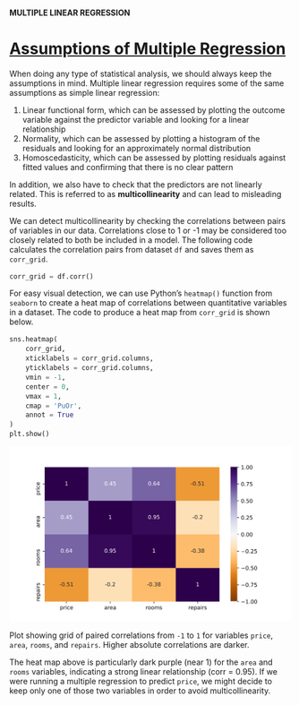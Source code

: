 #### MULTIPLE LINEAR REGRESSION

# [Assumptions of Multiple Regression](https://www.codecademy.com/courses/linear-regression-mssp/lessons/stats-multiple-linear-regression/exercises/assumptions-of-multiple-regression)

When doing any type of statistical analysis, we should always keep the assumptions in mind. 
Multiple linear regression requires some of the same assumptions as simple linear regression:
1. Linear functional form, which can be assessed by plotting the outcome variable against the predictor variable and looking for a linear relationship
2. Normality, which can be assessed by plotting a histogram of the residuals and looking for an approximately normal distribution
3. Homoscedasticity, which can be assessed by plotting residuals against fitted values and confirming that there is no clear pattern

In addition, we also have to check that the predictors are not linearly related. 
This is referred to as **multicollinearity** and can lead to misleading results.

We can detect multicollinearity by checking the correlations between pairs of variables in our data. 
Correlations close to 1 or -1 may be considered too closely related to both be included in a model. 
The following code calculates the correlation pairs from dataset `df` and saves them as `corr_grid`.
```py
corr_grid = df.corr()
```
For easy visual detection, we can use Python’s `heatmap()` function from `seaborn` to create a heat map of correlations between quantitative variables in a dataset. 
The code to produce a heat map from `corr_grid` is shown below.
```py
sns.heatmap(
    corr_grid, 
    xticklabels = corr_grid.columns, 
    yticklabels = corr_grid.columns, 
    vmin = -1, 
    center = 0, 
    vmax = 1, 
    cmap = 'PuOr', 
    annot = True
)
plt.show()
```

![heatmap](e10_heatmap3.svg)

Plot showing grid of paired correlations from   `-1` to `1` for variables `price`, `area`, `rooms`, and `repairs`. 
Higher absolute correlations are darker.

The heat map above is particularly dark purple (near 1) for the `area` and `rooms` variables, indicating a strong linear relationship (corr = 0.95). 
If we were running a multiple regression to predict `price`, we might decide to keep only one of those two variables in order to avoid multicollinearity.
